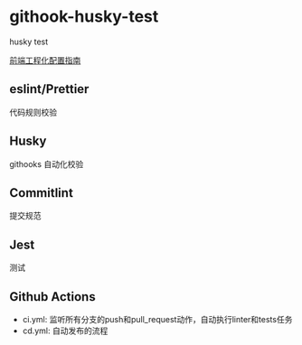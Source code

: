 # githook-husky-test
husky test



[前端工程化配置指南](https://juejin.cn/post/6971812117993226248)



## eslint/Prettier
代码规则校验


## Husky
githooks 自动化校验


## Commitlint
提交规范



## Jest
测试



## Github Actions
- ci.yml: 监听所有分支的push和pull_request动作，自动执行linter和tests任务
- cd.yml: 自动发布的流程
